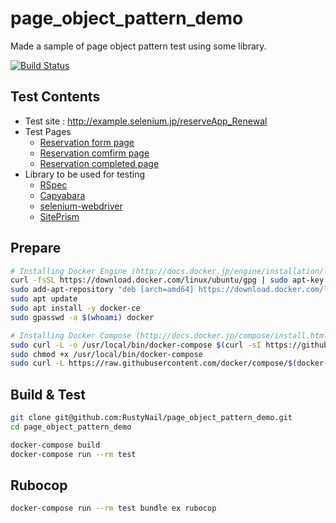 # page_object_pattern_demo
Made a sample of page object pattern test using some library.

[![Build Status](https://travis-ci.org/RustyNail/page_object_pattern_demo.svg?branch=master)](https://travis-ci.org/RustyNail/page_object_pattern_demo)

## Test Contents
- Test site : http://example.selenium.jp/reserveApp_Renewal
- Test Pages
  - [Reservation form page](http://example.selenium.jp/reserveApp_Renewal/index.html)
  - [Reservation comfirm page](http://example.selenium.jp/reserveApp_Renewal/check_info.html)
  - [Reservation completed page](http://example.selenium.jp/reserveApp_Renewal/final_confirm.html)
- Library to be used for testing
  - [RSpec](https://github.com/rspec/rspec)
  - [Capyabara](https://github.com/teamcapybara/capybara)
  - [selenium-webdriver](https://github.com/SeleniumHQ/selenium/tree/master/rb)
  - [SitePrism](https://github.com/natritmeyer/site_prism)

## Prepare

```bash
# Installing Docker Engine (http://docs.docker.jp/engine/installation/linux/ubuntulinux.html)
curl -fsSL https://download.docker.com/linux/ubuntu/gpg | sudo apt-key add -
sudo add-apt-repository "deb [arch=amd64] https://download.docker.com/linux/ubuntu $(lsb_release -cs) stable"
sudo apt update
sudo apt install -y docker-ce
sudo gpasswd -a $(whoami) docker

# Installing Docker Compose (http://docs.docker.jp/compose/install.html)
sudo curl -L -o /usr/local/bin/docker-compose $(curl -sI https://github.com/docker/compose/releases/latest | sed -n "/^Location:/{s/^.* //;s#/tag/#/download/#;s#\\r\$#/docker-compose-$(uname -s)-$(uname -m)#;p;}")
sudo chmod +x /usr/local/bin/docker-compose
sudo curl -L https://raw.githubusercontent.com/docker/compose/$(docker-compose version --short)/contrib/completion/bash/docker-compose -o /usr/share/bash-completion/completions/docker-compose
```

## Build & Test

```bash
git clone git@github.com:RustyNail/page_object_pattern_demo.git
cd page_object_pattern_demo

docker-compose build
docker-compose run --rm test
```
## Rubocop

```bash
docker-compose run --rm test bundle ex rubocop
```
